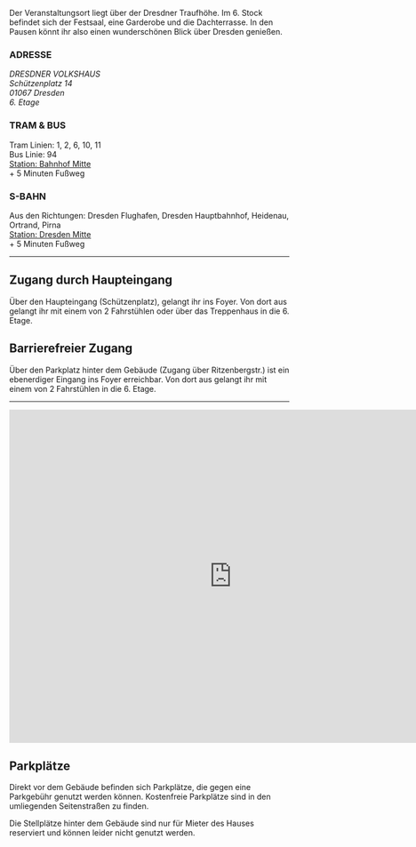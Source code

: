 Der Veranstaltungsort liegt über der Dresdner Traufhöhe. Im 6. Stock befindet sich der Festsaal, eine Garderobe und die Dachterrasse.
In den Pausen könnt ihr also einen wunderschönen Blick über Dresden genießen.

<div class="row">
	<div class="col-xs-12 col-sm-6 col-md-3">
		<h3>ADRESSE</h3>
		<address>
			DRESDNER VOLKSHAUS<br>
			Schützenplatz 14<br>
			01067 Dresden<br>
			6. Etage
		</address>
	</div>
	<div class="col-xs-12 col-sm-6 col-md-3">
		<h3>TRAM &amp; BUS</h3>
		Tram Linien: 1, 2, 6, 10, 11<br>
		Bus Linie: 94<br>
		<a href="https://goo.gl/maps/VSuesatdPvK2" target="_blank"><i class="fa fa-map-marker"></i> Station: Bahnhof Mitte</a><br>
		+ 5 Minuten Fußweg
	</div>
	<div class="col-xs-12 col-sm-12 col-md-6">
		<h3>S-BAHN</h3>
		Aus den Richtungen: Dresden Flughafen, Dresden Hauptbahnhof, Heidenau, Ortrand, Pirna<br>
		<a href="https://goo.gl/maps/crvjcGP81tR2" target="_blank"><i class="fa fa-map-marker"></i> Station: Dresden Mitte</a><br>
		+ 5 Minuten Fußweg
	</div>
</div>

<hr class="blockquote">

## Zugang durch Haupteingang

Über den Haupteingang (Schützenplatz), gelangt ihr ins Foyer.
Von dort aus gelangt ihr mit einem von 2 Fahrstühlen oder über das Treppenhaus in die 6. Etage.

## Barrierefreier Zugang

Über den Parkplatz hinter dem Gebäude (Zugang über Ritzenbergstr.) ist ein ebenerdiger Eingang ins Foyer erreichbar. 
Von dort aus gelangt ihr mit einem von 2 Fahrstühlen in die 6. Etage.

<hr class="blockquote">

<div class="text-center">
<iframe src="https://www.google.com/maps/embed?pb=!1m17!1m11!1m3!1d126.96599039377179!2d13.724830437442296!3d51.05509675847057!2m2!1f53.24250998451638!2f44.999635215961355!3m2!1i1024!2i768!4f35!3m3!1m2!1s0x4709cf70283345c7%3A0x74720b34812da2b1!2sSch%C3%BCtzenpl.+14%2C+01067+Dresden!5e1!3m2!1sde!2sde!4v1491167222969" width="800" height="600" frameborder="0" style="border:0" allowfullscreen></iframe>
</div>

## Parkplätze

Direkt vor dem Gebäude befinden sich Parkplätze, die gegen eine Parkgebühr genutzt werden können.
Kostenfreie Parkplätze sind in den umliegenden Seitenstraßen zu finden.

Die Stellplätze hinter dem Gebäude sind nur für Mieter des Hauses reserviert und können leider nicht genutzt werden.
